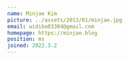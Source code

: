 ```yaml
---
name: Minjae Kim
picture: ../assets/2013/01/minjae.jpg
email: widiba03304@gmail.com
homepage: https://minjae.blog
position: ms
joined: 2022.3.2
---
```


